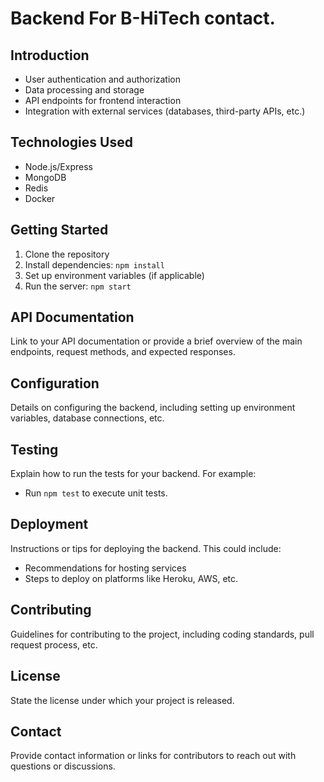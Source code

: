 # Backend For B-HiTech contact.

## Introduction


- User authentication and authorization
- Data processing and storage
- API endpoints for frontend interaction
- Integration with external services (databases, third-party APIs, etc.)

## Technologies Used

- Node.js/Express
- MongoDB
- Redis
- Docker

## Getting Started

1. Clone the repository
2. Install dependencies: `npm install`
3. Set up environment variables (if applicable)
4. Run the server: `npm start`

## API Documentation
Link to your API documentation or provide a brief overview of the main endpoints, request methods, and expected responses.

## Configuration
Details on configuring the backend, including setting up environment variables, database connections, etc.

## Testing
Explain how to run the tests for your backend. For example:
- Run `npm test` to execute unit tests.

## Deployment
Instructions or tips for deploying the backend. This could include:
- Recommendations for hosting services
- Steps to deploy on platforms like Heroku, AWS, etc.

## Contributing
Guidelines for contributing to the project, including coding standards, pull request process, etc.

## License
State the license under which your project is released.

## Contact
Provide contact information or links for contributors to reach out with questions or discussions.


